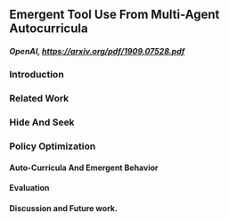 ## Emergent Tool Use From Multi-Agent Autocurricula

##### OpenAI, https://arxiv.org/pdf/1909.07528.pdf

### Introduction

### Related Work

### Hide And Seek

### Policy Optimization

#### Auto-Curricula And Emergent Behavior

#### Evaluation

#### Discussion and Future work.